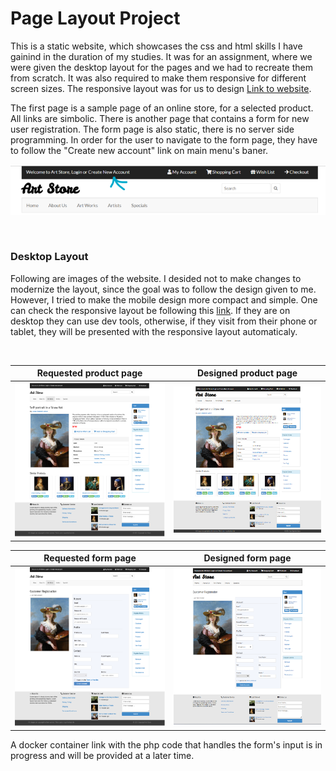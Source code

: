 # Page Layout Project
This is a static website, which showcases the css and html skills I have gainind in the duration of my studies.
It was for an assignment, where we were given the desktop layout for the pages and we had to recreate them from scratch. 
It was also required to make them responsive for different screen sizes. The responsive layout was for us to design [Link to website](https://aspa7beginner.github.io/web_based/).  

The first page is a sample page of an online store, for a selected product. All links are simbolic. There
is another page that contains a form for new user registration. The form page is also static, there is no
server side programming. In order for the user to navigate to the form page, they have to follow the 
"Create new account" link on main menu's baner.

![link to form page](images/readme_images/link_to_form.png)

<br>

### Desktop Layout

Following are images of the website. I desided not to make changes to modernize the layout, since the goal was to follow the design given to me. 
However, I tried to make the mobile design more compact and simple. One can check the responsive layout be following this 
[link](https://aspa7beginner.github.io/web_based/). If they are on desktop they can use dev tools, otherwise, 
if they visit from their phone or tablet, they will be presented with the responsive layout automaticaly.

<br>

Requested product page            |  Designed product page
:-------------------------:|:-------------------------:
<img src="images/readme_images/requested_desktop_page_layout.png" width="400px">  |  <img src="images/readme_images/desktop_page_layout.png" width="400px">

Requested form page            |  Designed form page
:-------------------------:|:-------------------------:
<img src="images/readme_images/requested_desktop_form_page_layout.png" width="400px">  |  <img src="images/readme_images/desktop_form_page_layout.png" width="400px">

A docker container link with the php code that handles the form's input is in progress and will be provided at a later time.

